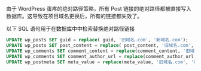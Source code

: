 由于 WordPress 蛋疼的绝对路径策略，所有 Post 链接的绝对路径都被直接写入数据库。这导致在项目域名更换后，所有的链接都失效了。

以下 SQL 语句用于在数据库中中检索替换绝对路径链接

```sql
UPDATE wp_posts SET guid = replace( guid, '旧域名.com', '新域名.com');
UPDATE wp_posts SET post_content = replace( post_content, '旧域名.com', '新域名.com');
UPDATE wp_comments SET comment_content = replace(comment_content, '旧域名.com', '新域名.com');
UPDATE wp_comments SET comment_author_url = replace(comment_author_url, '旧域名.com', '新域名.com');
UPDATE wp_postmeta SET meta_value = replace(meta_value, '旧域名.com', '新域名.com');
```

